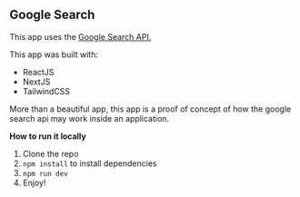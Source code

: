 ## Google Search

This app uses the [Google Search API.](https://rapidapi.com/apigeek/api/google-search3)

This app was built with:
 - ReactJS
 - NextJS
 - TailwindCSS

More than a beautiful app, this app is a proof of concept of how the google search api may work inside an application.

**How to run it locally**
1. Clone the repo
2. `npm install` to install dependencies
3. `npm run dev`
4. Enjoy!

